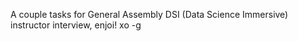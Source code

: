 A couple tasks for General Assembly DSI (Data Science Immersive) instructor interview, enjoi! xo -g
